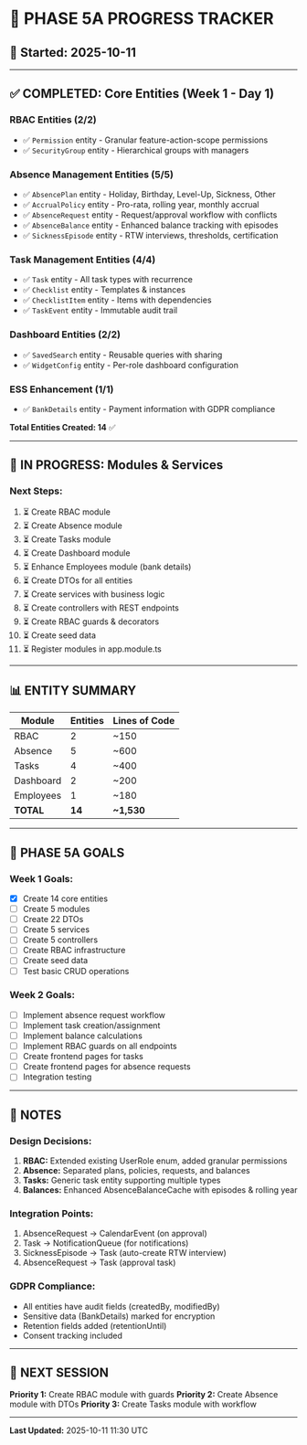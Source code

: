 # 🚀 PHASE 5A PROGRESS TRACKER

## 📅 **Started:** 2025-10-11

---

## ✅ **COMPLETED: Core Entities (Week 1 - Day 1)**

### **RBAC Entities (2/2)**
- ✅ `Permission` entity - Granular feature-action-scope permissions
- ✅ `SecurityGroup` entity - Hierarchical groups with managers

### **Absence Management Entities (5/5)**
- ✅ `AbsencePlan` entity - Holiday, Birthday, Level-Up, Sickness, Other
- ✅ `AccrualPolicy` entity - Pro-rata, rolling year, monthly accrual
- ✅ `AbsenceRequest` entity - Request/approval workflow with conflicts
- ✅ `AbsenceBalance` entity - Enhanced balance tracking with episodes
- ✅ `SicknessEpisode` entity - RTW interviews, thresholds, certification

### **Task Management Entities (4/4)**
- ✅ `Task` entity - All task types with recurrence
- ✅ `Checklist` entity - Templates & instances
- ✅ `ChecklistItem` entity - Items with dependencies
- ✅ `TaskEvent` entity - Immutable audit trail

### **Dashboard Entities (2/2)**
- ✅ `SavedSearch` entity - Reusable queries with sharing
- ✅ `WidgetConfig` entity - Per-role dashboard configuration

### **ESS Enhancement (1/1)**
- ✅ `BankDetails` entity - Payment information with GDPR compliance

**Total Entities Created: 14** ✅

---

## 🔄 **IN PROGRESS: Modules & Services**

### **Next Steps:**
1. ⏳ Create RBAC module
2. ⏳ Create Absence module
3. ⏳ Create Tasks module
4. ⏳ Create Dashboard module
5. ⏳ Enhance Employees module (bank details)
6. ⏳ Create DTOs for all entities
7. ⏳ Create services with business logic
8. ⏳ Create controllers with REST endpoints
9. ⏳ Create RBAC guards & decorators
10. ⏳ Create seed data
11. ⏳ Register modules in app.module.ts

---

## 📊 **ENTITY SUMMARY**

| Module | Entities | Lines of Code |
|--------|----------|---------------|
| RBAC | 2 | ~150 |
| Absence | 5 | ~600 |
| Tasks | 4 | ~400 |
| Dashboard | 2 | ~200 |
| Employees | 1 | ~180 |
| **TOTAL** | **14** | **~1,530** |

---

## 🎯 **PHASE 5A GOALS**

### **Week 1 Goals:**
- [x] Create 14 core entities
- [ ] Create 5 modules
- [ ] Create 22 DTOs
- [ ] Create 5 services
- [ ] Create 5 controllers
- [ ] Create RBAC infrastructure
- [ ] Create seed data
- [ ] Test basic CRUD operations

### **Week 2 Goals:**
- [ ] Implement absence request workflow
- [ ] Implement task creation/assignment
- [ ] Implement balance calculations
- [ ] Implement RBAC guards on all endpoints
- [ ] Create frontend pages for tasks
- [ ] Create frontend pages for absence requests
- [ ] Integration testing

---

## 📝 **NOTES**

### **Design Decisions:**
1. **RBAC:** Extended existing UserRole enum, added granular permissions
2. **Absence:** Separated plans, policies, requests, and balances
3. **Tasks:** Generic task entity supporting multiple types
4. **Balances:** Enhanced AbsenceBalanceCache with episodes & rolling year

### **Integration Points:**
1. AbsenceRequest → CalendarEvent (on approval)
2. Task → NotificationQueue (for notifications)
3. SicknessEpisode → Task (auto-create RTW interview)
4. AbsenceRequest → Task (approval task)

### **GDPR Compliance:**
- All entities have audit fields (createdBy, modifiedBy)
- Sensitive data (BankDetails) marked for encryption
- Retention fields added (retentionUntil)
- Consent tracking included

---

## 🚀 **NEXT SESSION**

**Priority 1:** Create RBAC module with guards
**Priority 2:** Create Absence module with DTOs
**Priority 3:** Create Tasks module with workflow

---

**Last Updated:** 2025-10-11 11:30 UTC
